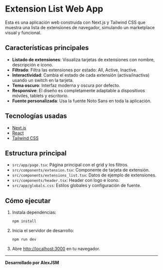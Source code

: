 # Extension List Web App

Esta es una aplicación web construida con Next.js y Tailwind CSS que muestra una lista de extensiones de navegador, simulando un marketplace visual y funcional.

## Características principales

- **Listado de extensiones**: Visualiza tarjetas de extensiones con nombre, descripción e ícono.
- **Filtrado**: Filtra las extensiones por estado: All, Active, Inactive.
- **Interactividad**: Cambia el estado de cada extensión (activa/inactiva) usando un switch en la tarjeta.
- **Tema oscuro**: Interfaz moderna y oscura por defecto.
- **Responsive**: El diseño es completamente adaptable a dispositivos móviles, tablets y escritorio.
- **Fuente personalizada**: Usa la fuente Noto Sans en toda la aplicación.

## Tecnologías usadas

- [Next.js](https://nextjs.org/)
- [React](https://react.dev/)
- [Tailwind CSS](https://tailwindcss.com/)

## Estructura principal

- `src/app/page.tsx`: Página principal con el grid y los filtros.
- `src/components/extension.tsx`: Componente de tarjeta de extensión.
- `src/components/extensions_list.tsx`: Datos de ejemplo de extensiones.
- `src/components/header.tsx`: Header con logo e ícono.
- `src/app/globals.css`: Estilos globales y configuración de fuente.

## Cómo ejecutar

1. Instala dependencias:
   ```powershell
   npm install
   ```
2. Inicia el servidor de desarrollo:
   ```powershell
   npm run dev
   ```
3. Abre [http://localhost:3000](http://localhost:3000) en tu navegador.

---

**Desarrollado por AlexJSM**
